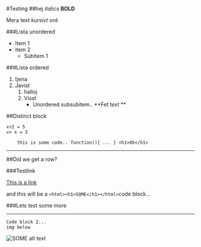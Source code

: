 #Testing
##hej
*italics*
**BOLD**

Mera text _kursivt_ ord


###Lista unordered
* Item 1
* item 2
    * Subitem 1

###Lista ordered
1. tjena
2. Javist
    1. halloj
    2.  Visst
        * Unordered subsubitem.. **Fet _text_ **


##Distinct block

```
x+2 = 5
=> x = 3

    this is some code.. function(){ ... } <h1>Ok</h1>

```

***
##Did we get a row?

###Testlink

[This is a link](http://test.se)


and this will be a `<html><h1>SOME</h1></html>`code block...

###Lets test some more
***
```
Code block 2...
img below
```

![SOME alt text](http://www.citifmonline.com/wp-content/uploads/2014/03/Ericsson-Jobs-in-Ghana.png)
